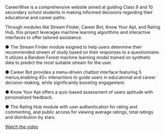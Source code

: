 CareerWise is a comprehensive website aimed at guiding Class 9 and 10 secondary school students in making informed 
decisions regarding their educational and career paths. 

Through modules like Stream Finder, Career Bot, Know Your Apt, and Rating Hub, 
this project leverages machine learning algorithms and interactive interfaces to offer tailored 
assistance. 

● The Stream Finder module esigned to help users determine their recommended stream of study based on their responses to a questionnaire. It utilizes a Random Forest machine learning model trained on synthetic data to predict the most suitable stream for the user. 

● Career Bot provides a menu-driven chatbot interface featuring 5 menus,enabling 40+
 interactions to guide users in educational and career decision-making, while
 significantly boosting engagement.
 
● Know Your Apt offers a quiz-based assessment of users aptitude 
with personalized feedback.

● The Rating Hub module with user authentication for rating and commenting,
 and public access for viewing average ratings, total ratings and distribution by
 stars.


[Watch the video](https://drive.google.com/file/d/12D_olUa7eOla7qUNCQxvDwrq7XAqMtge/view?usp=sharing)
